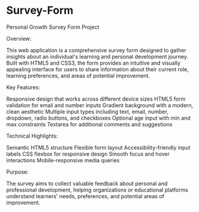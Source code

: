 # Survey-Form

Personal Growth Survey Form Project

Overview:

This web application is a comprehensive survey form designed to gather insights about an individual's learning and personal development journey. Built with HTML5 and CSS3, the form provides an intuitive and visually appealing interface for users to share information about their current role, learning preferences, and areas of potential improvement.

Key Features:

Responsive design that works across different device sizes HTML5 form validation for email and number inputs Gradient background with a modern, clean aesthetic Multiple input types including text, email, number, dropdown, radio buttons, and checkboxes Optional age input with min and max constraints Textarea for additional comments and suggestions

Technical Highlights:

Semantic HTML5 structure Flexible form layout Accessibility-friendly input labels CSS flexbox for responsive design Smooth focus and hover interactions Mobile-responsive media queries

Purpose:

The survey aims to collect valuable feedback about personal and professional development, helping organizations or educational platforms understand learners' needs, preferences, and potential areas of improvement.
